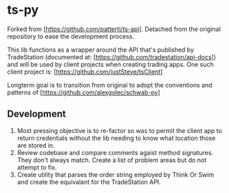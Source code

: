 # ts-py

Forked from [https://github.com/pattertj/ts-api]. Detached from the original repository to ease the development process.  

This lib functions as a wrapper around the API that's published by TradeStation (documented at: [https://github.com/tradestation/api-docs]) and will be used by client projects when creating trading apps. One such client project is: [https://github.com/justSteve/tsClient]

Longterm goal is to transition from original to adopt the conventions and patterns of [https://github.com/alexgolec/schwab-py]

## Development



1) Most pressing objective is to re-factor so was to permit the client app to return credentials without the lib needing to know what location those are stored in.
2) Review codebase and compare comments agaist method signatures. They don't always match. Create a list of problem areas but do not attempt to fix.
3) Create utility that parses the order string employed by Think Or Swim and create the equivalant for the TradeStation API.
